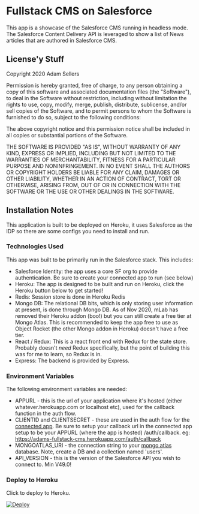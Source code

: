 # Fullstack CMS on Salesforce

This app is a showcase of the Salesforce CMS running in headless mode. The Salesforce Content Delivery API is leveraged to show a list of News articles that are authored in Salesforce CMS.

## License'y Stuff

Copyright 2020 Adam Sellers

Permission is hereby granted, free of charge, to any person obtaining a copy of this software and associated documentation files (the "Software"), to deal in the Software without restriction, including without limitation the rights to use, copy, modify, merge, publish, distribute, sublicense, and/or sell copies of the Software, and to permit persons to whom the Software is furnished to do so, subject to the following conditions:

The above copyright notice and this permission notice shall be included in all copies or substantial portions of the Software.

THE SOFTWARE IS PROVIDED "AS IS", WITHOUT WARRANTY OF ANY KIND, EXPRESS OR IMPLIED, INCLUDING BUT NOT LIMITED TO THE WARRANTIES OF MERCHANTABILITY, FITNESS FOR A PARTICULAR PURPOSE AND NONINFRINGEMENT. IN NO EVENT SHALL THE AUTHORS OR COPYRIGHT HOLDERS BE LIABLE FOR ANY CLAIM, DAMAGES OR OTHER LIABILITY, WHETHER IN AN ACTION OF CONTRACT, TORT OR OTHERWISE, ARISING FROM, OUT OF OR IN CONNECTION WITH THE SOFTWARE OR THE USE OR OTHER DEALINGS IN THE SOFTWARE.

## Installation Notes

This application is built to be deployed on Heroku, it uses Salesforce as the IDP so there are some configs you need to install and run.

### Technologies Used

This app was built to be primarily run in the Salesforce stack. This includes:

- Salesforce Identity: the app uses a core SF org to provide authentication. Be sure to create your connected app to run (see below)
- Heroku: The app is designed to be built and run on Heroku, click the Heroku button below to get started!
- Redis: Session store is done in Heroku Redis
- Mongo DB: The relational DB bits, which is only storing user information at present, is done through Mongo DB. As of Nov 2020, mLab has removed their Heroku addon (boo!) but you can still create a free tier at Mongo Atlas. This is recommended to keep the app free to use as Object Rocket (the other Mongo addon in Heroku) doesn't have a free tier.
- React / Redux: This is a react front end with Redux for the state store. Probably doesn't _need_ Redux specifically, but the point of building this was for me to learn, so Redux is in.
- Express: The backend is provided by Express.

### Environment Variables

The following environment variables are needed:

- APPURL - this is the url of your application where it's hosted (either whatever.herokuapp.com or localhost etc), used for the callback function in the auth flow.
- CLIENTID and CLIENTSECRET - these are used in the auth flow for the [connected app](https://help.salesforce.com/articleView?id=connected_app_create.htm&type=5). Be sure to setup your callback url in the connected app setup to be your APPURL (where the app is hosted) /auth/callback. eg: <https://adams-fullstack-cms.herokuapp.com/auth/callback>
- MONGOATLAS_URI - the connection string to your [mongo atlas](https://docs.atlas.mongodb.com/tutorial/deploy-free-tier-cluster/) database. Note, create a DB and a collection named 'users'.
- API_VERSION - this is the version of the Salesforce API you wish to connect to. Min V49.0!

### Deploy to Heroku

Click to deploy to Heroku.

[![Deploy](https://www.herokucdn.com/deploy/button.svg)](https://heroku.com/deploy?template=https://github.com/adamSellers/adams-fullstack-cms)
